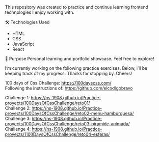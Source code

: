 This repository was created to practice and continue learning frontend technologies I enjoy working with.

🛠️ Technologies Used
- HTML
- CSS
- JavaScript
- React

📌 Purpose
Personal learning and portfolio showcase.
Feel free to explore!

I’m currently working on the following practice exercises. 
Below, I’ll be keeping track of my progress. Thanks for stopping by.
Cheers!

100 days of Css Challenge: https://100dayscss.com/<br>
Following the instructions of: https://github.com/elcodigobravo

Challenge 1: https://ns-1908.github.io/Practice-proyects/100DaysOfCssChallenge/reto01/<br>
Challenge 2:  https://ns-1908.github.io/Practice-proyects/100DaysOfCssChallenge/reto02-menu-hamburguesa/<br>
Challenge 3:  https://ns-1908.github.io/Practice-proyects/100DaysOfCssChallenge/reto03-piramide-animada/<br>
Challenge 4:  https://ns-1908.github.io/Practice-proyects/1100DaysOfCssChallenge/reto04-esferas/<br>
